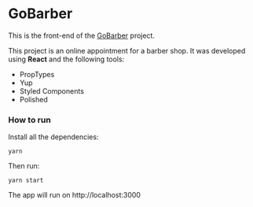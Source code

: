 # GoBarber

This is the front-end of the [GoBarber](https://github.com/ChechoCZ/go-barber-backend) project.

This project is an online appointment for a barber shop. It was developed using **React** and the following tools:
 - PropTypes
 - Yup
 - Styled Components
 - Polished

### How to run
Install all the dependencies:
```
yarn
```
Then run:
```
yarn start
```
The app will run on http://localhost:3000
